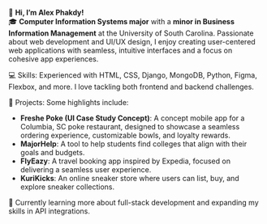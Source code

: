 👋 **Hi, I’m Alex Phakdy!**  
🎓 **Computer Information Systems major** with a **minor in Business Information Management** at the University of South Carolina. Passionate about web development and UI/UX design, I enjoy creating user-centered web applications with seamless, intuitive interfaces and a focus on cohesive app experiences.

💻 Skills: Experienced with HTML, CSS, Django, MongoDB, Python, Figma, Flexbox, and more. I love tackling both frontend and backend challenges.

🚀 Projects: Some highlights include:

- **Freshe Poke (UI Case Study Concept)**: A concept mobile app for a Columbia, SC poke restaurant, designed to showcase a seamless ordering experience, customizable bowls, and loyalty rewards.
- **MajorHelp**: A tool to help students find colleges that align with their goals and budgets.
- **FlyEazy**: A travel booking app inspired by Expedia, focused on delivering a seamless user experience.
- **KuriKicks**: An online sneaker store where users can list, buy, and explore sneaker collections.

🌱 Currently learning more about full-stack development and expanding my skills in API integrations.
